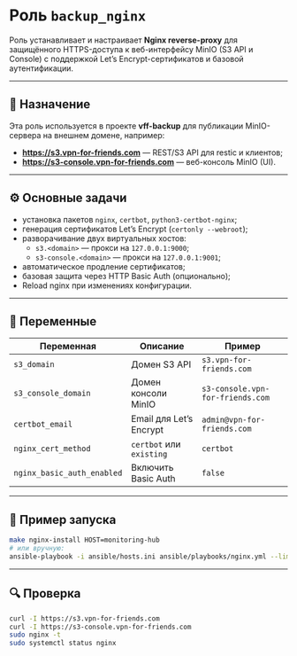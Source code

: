 # Роль `backup_nginx`

Роль устанавливает и настраивает **Nginx reverse-proxy** для защищённого HTTPS-доступа к
веб-интерфейсу MinIO (S3 API и Console) с поддержкой Let’s Encrypt-сертификатов и базовой аутентификации.

---

## 🧩 Назначение

Эта роль используется в проекте **vff-backup** для публикации MinIO-сервера
на внешнем домене, например:

- **https://s3.vpn-for-friends.com** — REST/S3 API для restic и клиентов;
- **https://s3-console.vpn-for-friends.com** — веб-консоль MinIO (UI).

---

## ⚙️ Основные задачи

- установка пакетов `nginx`, `certbot`, `python3-certbot-nginx`;
- генерация сертификатов Let’s Encrypt (`certonly --webroot`);
- разворачивание двух виртуальных хостов:
  - `s3.<domain>` — прокси на `127.0.0.1:9000`;
  - `s3-console.<domain>` — прокси на `127.0.0.1:9001`;
- автоматическое продление сертификатов;
- базовая защита через HTTP Basic Auth (опционально);
- Reload nginx при изменениях конфигурации.

---

## 🔧 Переменные

| Переменная | Описание | Пример |
|-------------|-----------|--------|
| `s3_domain` | Домен S3 API | `s3.vpn-for-friends.com` |
| `s3_console_domain` | Домен консоли MinIO | `s3-console.vpn-for-friends.com` |
| `certbot_email` | Email для Let’s Encrypt | `admin@vpn-for-friends.com` |
| `nginx_cert_method` | `certbot` или `existing` | `certbot` |
| `nginx_basic_auth_enabled` | Включить Basic Auth | `false` |

---

## 🚀 Пример запуска

```bash
make nginx-install HOST=monitoring-hub
# или вручную:
ansible-playbook -i ansible/hosts.ini ansible/playbooks/nginx.yml --limit monitoring-hub --tags nginx --ask-vault-pass
```

---

## 🔍 Проверка

```bash
curl -I https://s3.vpn-for-friends.com
curl -I https://s3-console.vpn-for-friends.com
sudo nginx -t
sudo systemctl status nginx
```
